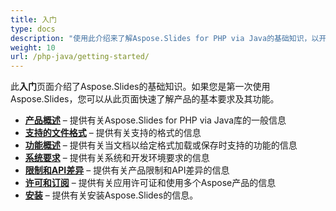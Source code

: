 ```yaml
---
title: 入门
type: docs
description: "使用此介绍来了解Aspose.Slides for PHP via Java的基础知识，以开始为您的业务实现Aspose.Slides的价值。"
weight: 10
url: /php-java/getting-started/
---
```


此**入门**页面介绍了Aspose.Slides的基础知识。如果您是第一次使用Aspose.Slides，您可以从此页面快速了解产品的基本要求及其功能。

- [**产品概述**](/slides/php-java/product-overview/) – 提供有关Aspose.Slides for PHP via Java库的一般信息
- [**支持的文件格式**](/slides/php-java/supported-file-formats/) – 提供有关支持的格式的信息
- [**功能概述**](/slides/php-java/features-overview/) – 提供有关当文档以给定格式加载或保存时支持的功能的信息
- [**系统要求**](/slides/php-java/system-requirements/) – 提供有关系统和开发环境要求的信息
- [**限制和API差异**](/slides/php-java/limitations-and-api-differences/) – 提供有关产品限制和API差异的信息
- [**许可和订阅**](/slides/php-java/licensing) – 提供有关应用许可证和使用多个Aspose产品的信息
- [**安装**](/slides/php-java/installation/) – 提供有关安装Aspose.Slides的信息。